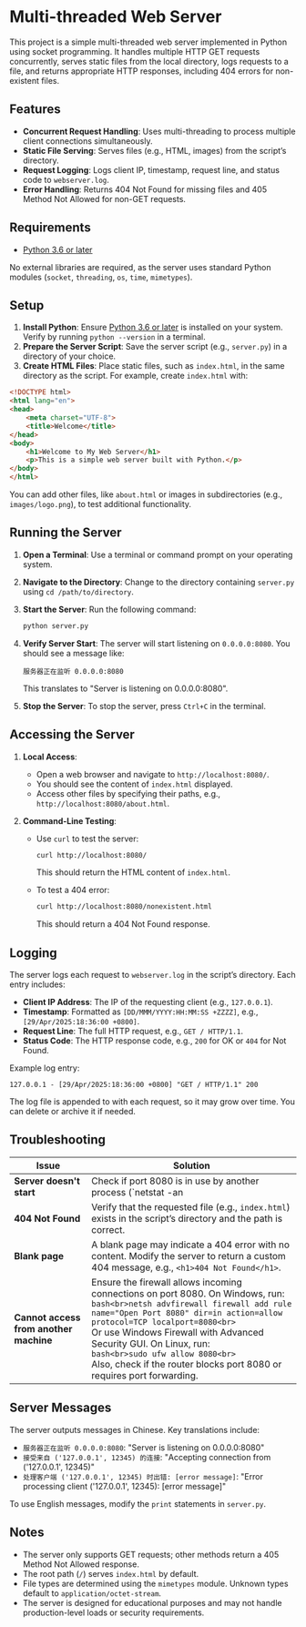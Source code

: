 # Multi-threaded Web Server

This project is a simple multi-threaded web server implemented in Python using socket programming. It handles multiple HTTP GET requests concurrently, serves static files from the local directory, logs requests to a file, and returns appropriate HTTP responses, including 404 errors for non-existent files.

## Features

- **Concurrent Request Handling**: Uses multi-threading to process multiple client connections simultaneously.
- **Static File Serving**: Serves files (e.g., HTML, images) from the script’s directory.
- **Request Logging**: Logs client IP, timestamp, request line, and status code to `webserver.log`.
- **Error Handling**: Returns 404 Not Found for missing files and 405 Method Not Allowed for non-GET requests.

## Requirements

- [Python 3.6 or later](https://www.python.org/downloads/)

No external libraries are required, as the server uses standard Python modules (`socket`, `threading`, `os`, `time`, `mimetypes`).

## Setup

1. **Install Python**: Ensure [Python 3.6 or later](https://www.python.org/downloads/) is installed on your system. Verify by running `python --version` in a terminal.
2. **Prepare the Server Script**: Save the server script (e.g., `server.py`) in a directory of your choice.
3. **Create HTML Files**: Place static files, such as `index.html`, in the same directory as the script. For example, create `index.html` with:

```html
<!DOCTYPE html>
<html lang="en">
<head>
    <meta charset="UTF-8">
    <title>Welcome</title>
</head>
<body>
    <h1>Welcome to My Web Server</h1>
    <p>This is a simple web server built with Python.</p>
</body>
</html>
```

You can add other files, like `about.html` or images in subdirectories (e.g., `images/logo.png`), to test additional functionality.

## Running the Server

1. **Open a Terminal**: Use a terminal or command prompt on your operating system.
2. **Navigate to the Directory**: Change to the directory containing `server.py` using `cd /path/to/directory`.
3. **Start the Server**: Run the following command:

   ```bash
   python server.py
   ```

4. **Verify Server Start**: The server will start listening on `0.0.0.0:8080`. You should see a message like:

   ```
   服务器正在监听 0.0.0.0:8080
   ```

   This translates to "Server is listening on 0.0.0.0:8080".

5. **Stop the Server**: To stop the server, press `Ctrl+C` in the terminal.

## Accessing the Server

1. **Local Access**:
   - Open a web browser and navigate to `http://localhost:8080/`.
   - You should see the content of `index.html` displayed.
   - Access other files by specifying their paths, e.g., `http://localhost:8080/about.html`.

2. **Command-Line Testing**:
   - Use `curl` to test the server:

     ```bash
     curl http://localhost:8080/
     ```

     This should return the HTML content of `index.html`.

   - To test a 404 error:

     ```bash
     curl http://localhost:8080/nonexistent.html
     ```

     This should return a 404 Not Found response.

## Logging

The server logs each request to `webserver.log` in the script’s directory. Each entry includes:

- **Client IP Address**: The IP of the requesting client (e.g., `127.0.0.1`).
- **Timestamp**: Formatted as `[DD/MMM/YYYY:HH:MM:SS +ZZZZ]`, e.g., `[29/Apr/2025:18:36:00 +0800]`.
- **Request Line**: The full HTTP request, e.g., `GET / HTTP/1.1`.
- **Status Code**: The HTTP response code, e.g., `200` for OK or `404` for Not Found.

Example log entry:

```
127.0.0.1 - [29/Apr/2025:18:36:00 +0800] "GET / HTTP/1.1" 200
```

The log file is appended to with each request, so it may grow over time. You can delete or archive it if needed.

## Troubleshooting

| **Issue** | **Solution** |
|-----------|--------------|
| **Server doesn't start** | Check if port 8080 is in use by another process (`netstat -an | find "8080"` on Windows or `lsof -i :8080` on Linux). Change the port in `server.py` (e.g., to `8081`) if needed. |
| **404 Not Found** | Verify that the requested file (e.g., `index.html`) exists in the script’s directory and the path is correct. |
| **Blank page** | A blank page may indicate a 404 error with no content. Modify the server to return a custom 404 message, e.g., `<h1>404 Not Found</h1>`. |
| **Cannot access from another machine** | Ensure the firewall allows incoming connections on port 8080. On Windows, run: <br> ```bash<br>netsh advfirewall firewall add rule name="Open Port 8080" dir=in action=allow protocol=TCP localport=8080<br>``` <br> Or use Windows Firewall with Advanced Security GUI. On Linux, run: <br> ```bash<br>sudo ufw allow 8080<br>``` <br> Also, check if the router blocks port 8080 or requires port forwarding. |

## Server Messages

The server outputs messages in Chinese. Key translations include:

- `服务器正在监听 0.0.0.0:8080`: "Server is listening on 0.0.0.0:8080"
- `接受来自 ('127.0.0.1', 12345) 的连接`: "Accepting connection from ('127.0.0.1', 12345)"
- `处理客户端 ('127.0.0.1', 12345) 时出错: [error message]`: "Error processing client ('127.0.0.1', 12345): [error message]"

To use English messages, modify the `print` statements in `server.py`.

## Notes

- The server only supports GET requests; other methods return a 405 Method Not Allowed response.
- The root path (`/`) serves `index.html` by default.
- File types are determined using the `mimetypes` module. Unknown types default to `application/octet-stream`.
- The server is designed for educational purposes and may not handle production-level loads or security requirements.